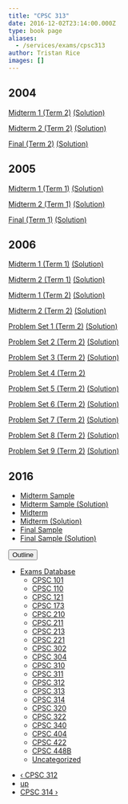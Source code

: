 ```yaml
---
title: "CPSC 313"
date: 2016-12-02T23:14:00.000Z
type: book page
aliases:
  - /services/exams/cpsc313
author: Tristan Rice
images: []
---
```


<div class="field field-name-body field-type-text-with-summary field-label-hidden"><div class="field-items"><div class="field-item even"><h2>2004</h2>

<p><a href="/files/exams/2004/cs313-2004-t2-midterm1.pdf">Midterm 1 (Term 2)</a> <a href="/files/exams/2004/cs313-2004-t2-midterm1-solution.pdf">(Solution)</a></p>

<p><a href="/files/exams/2004/cs313-2004-t2-midterm2.pdf">Midterm 2 (Term 2)</a> <a href="/files/exams/2004/cs313-2004-t2-midterm2-solution.pdf">(Solution)</a></p>

<p><a href="/files/exams/2004/cs313-2004-t2-final.pdf">Final (Term 2)</a> <a href="/files/exams/2004/cs313-2004-t2-final-solution.pdf">(Solution)</a></p>

<h2>2005</h2>

<p><a href="/files/exams/2005/cs313-2005-t1-midterm1.pdf">Midterm 1 (Term 1)</a> <a href="/files/exams/2005/cs313-2005-t1-midterm1-solution.pdf">(Solution)</a></p>

<p><a href="/files/exams/2005/cs313-2005-t1-midterm2.pdf">Midterm 2 (Term 1)</a> <a href="/files/exams/2005/cs313-2005-t1-midterm2-solution.pdf">(Solution)</a></p>

<p><a href="/files/exams/2005/cs313-2005-t1-final.pdf">Final (Term 1)</a> <a href="/files/exams/2005/cs313-2005-t1-final.pdf">(Solution)</a></p>

<h2>2006</h2>

<p><a href="/files/exams/2006/cs313-2006-t1-midterm1.pdf">Midterm 1 (Term 1)</a> <a href="/files/exams/2006/cs313-2006-t1-midterm1-solution.pdf">(Solution)</a></p>

<p><a href="/files/exams/2006/cs313-2006-t1-midterm2.pdf">Midterm 2 (Term 1)</a> <a href="/files/exams/2006/cs313-2006-t1-midterm2-solution.pdf">(Solution)</a></p>

<p><a href="/files/exams/2006/cs313-2006-t2-midterm1.pdf">Midterm 1 (Term 2)</a> <a href="/files/exams/2006/cs313-2006-t2-midterm1-solution.pdf">(Solution)</a></p>

<p><a href="/files/exams/2006/cs313-2006-t2-midterm2.pdf">Midterm 2 (Term 2)</a> <a href="/files/exams/2006/cs313-2006-t2-midterm2-solution.pdf">(Solution)</a></p>

<p><a href="/files/exams/2006/cs313-2006-t2-problemset1.pdf">Problem Set 1 (Term 2)</a> <a href="/files/exams/2006/cs313-2006-t2-problemset1-solution.pdf">(Solution)</a></p>

<p><a href="/files/exams/2006/cs313-2006-t2-problemset2.pdf">Problem Set 2 (Term 2)</a> <a href="/files/exams/2006/cs313-2006-t2-problemset2-solution.pdf">(Solution)</a></p>

<p><a href="/files/exams/2006/cs313-2006-t2-problemset3.pdf">Problem Set 3 (Term 2)</a> <a href="/files/exams/2006/cs313-2006-t2-problemset3-solution.pdf">(Solution)</a></p>

<p><a href="/files/exams/2006/cs313-2006-t2-problemset4.pdf">Problem Set 4 (Term 2)</a></p>

<p><a href="/files/exams/2006/cs313-2006-t2-problemset5.pdf">Problem Set 5 (Term 2)</a> <a href="/files/exams/2006/cs313-2006-t2-problemset5-solution.pdf">(Solution)</a></p>

<p><a href="/files/exams/2006/cs313-2006-t2-problemset6.pdf">Problem Set 6 (Term 2)</a> <a href="/files/exams/2006/cs313-2006-t2-problemset6-solution.pdf">(Solution)</a></p>

<p><a href="/files/exams/2006/cs313-2006-t2-problemset7.pdf">Problem Set 7 (Term 2)</a> <a href="/files/exams/2006/cs313-2006-t2-problemset7-solution.pdf">(Solution)</a></p>

<p><a href="/files/exams/2006/cs313-2006-t2-problemset8.pdf">Problem Set 8 (Term 2)</a> <a href="/files/exams/2006/cs313-2006-t2-problemset8-solution.pdf">(Solution)</a></p>

<p><a href="/files/exams/2006/cs313-2006-t2-problemset9.pdf">Problem Set 9 (Term 2)</a> <a href="/files/exams/2006/cs313-2006-t2-problemset9-solution.pdf">(Solution)</a></p>

<h2>2016</h2>

<ul>
<li><a href="https://ubccsss.org/files/313-2016-mt-sample.pdf">Midterm Sample</a></li>
<li><a href="https://ubccsss.org/files/313-2016-mt-sample-soln.pdf">Midterm Sample (Solution)</a></li>
<li><a href="https://ubccsss.org/files/313-2016-mt.pdf">Midterm</a></li>
<li><a href="https://ubccsss.org/files/313-2016-mt-soln.pdf">Midterm (Solution)</a></li>
<li><a href="https://ubccsss.org/files/313-2016-sample-final.pdf">Final Sample</a></li>
<li><a href="https://ubccsss.org/files/313-2016-sample-final-soln.pdf">Final Sample (Solution)</a></li>
</ul>
</div></div></div>  <div id="book-navigation-1440" class="book-navigation">
    <div class="book-toc btn-group pull-right">  <button type="button" class="btn btn-link dropdown-toggle" data-toggle="dropdown"><span class="icon glyphicon glyphicon-list" aria-hidden="true"></span> Outline <span class="caret"></span></button><ul class="dropdown-menu" role="menu"><li class="first last expanded" role="presentation"><a href="/services/exams">Exams Database</a><ul class="dropdown-menu" role="menu"><li class="first leaf" role="presentation"><a href="/services/exams/cpsc101">CPSC 101</a></li>
<li class="leaf" role="presentation"><a href="/services/exams/cpsc110">CPSC 110</a></li>
<li class="leaf" role="presentation"><a href="/services/exams/cpsc121">CPSC 121</a></li>
<li class="leaf" role="presentation"><a href="/services/exams/cpsc173">CPSC 173</a></li>
<li class="leaf" role="presentation"><a href="/services/exams/cpsc210">CPSC 210</a></li>
<li class="leaf" role="presentation"><a href="/services/exams/cpsc211">CPSC 211</a></li>
<li class="leaf" role="presentation"><a href="/services/exams/cpsc213">CPSC 213</a></li>
<li class="leaf" role="presentation"><a href="/services/exams/cpsc221">CPSC 221</a></li>
<li class="leaf" role="presentation"><a href="/services/exams/cpsc302">CPSC 302</a></li>
<li class="leaf" role="presentation"><a href="/services/exams/cpsc304">CPSC 304</a></li>
<li class="leaf" role="presentation"><a href="/services/exams/cpsc310">CPSC 310</a></li>
<li class="leaf" role="presentation"><a href="/services/exams/cpsc311">CPSC 311 </a></li>
<li class="leaf" role="presentation"><a href="/services/exams/cpsc312">CPSC 312</a></li>
<li class="leaf active" role="presentation"><a href="/services/exams/cpsc313" class="active">CPSC 313</a></li>
<li class="leaf" role="presentation"><a href="/services/exams/cpsc314">CPSC 314</a></li>
<li class="leaf" role="presentation"><a href="/services/exams/cpsc320">CPSC 320</a></li>
<li class="leaf" role="presentation"><a href="/services/exams/cpsc322">CPSC 322</a></li>
<li class="leaf" role="presentation"><a href="/services/exams/cpsc340">CPSC 340</a></li>
<li class="leaf" role="presentation"><a href="/services/exams/cpsc404">CPSC 404</a></li>
<li class="leaf" role="presentation"><a href="/services/exams/cpsc422">CPSC 422</a></li>
<li class="leaf" role="presentation"><a href="/services/exams/cpsc448B">CPSC 448B</a></li>
<li class="last leaf" role="presentation"><a href="/node/1455">Uncategorized</a></li>
</ul></li>
</ul></div>
        <ul class="pager clearfix">
              <li class="previous"><a href="/services/exams/cpsc312" class="page-previous" title="Go to previous page">&#x2039; CPSC 312</a></li>
                    <li><a href="/services/exams" class="page-up" title="Go to parent page">up</a></li>
                    <li class="next"><a href="/services/exams/cpsc314" class="page-next" title="Go to next page">CPSC 314 &#x203A;</a></li>
          </ul>
    
  </div>
    <footer>
          </footer>
